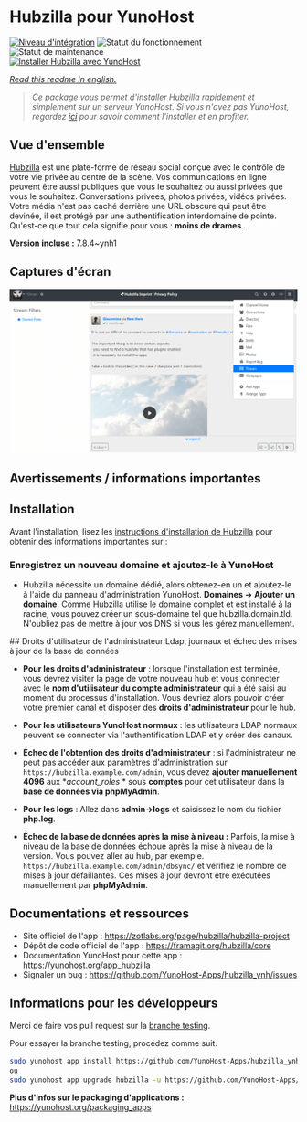 <!--
N.B.: This README was automatically generated by https://github.com/YunoHost/apps/tree/master/tools/README-generator
It shall NOT be edited by hand.
-->

# Hubzilla pour YunoHost

[![Niveau d'intégration](https://dash.yunohost.org/integration/hubzilla.svg)](https://dash.yunohost.org/appci/app/hubzilla) ![Statut du fonctionnement](https://ci-apps.yunohost.org/ci/badges/hubzilla.status.svg) ![Statut de maintenance](https://ci-apps.yunohost.org/ci/badges/hubzilla.maintain.svg)  
[![Installer Hubzilla avec YunoHost](https://install-app.yunohost.org/install-with-yunohost.svg)](https://install-app.yunohost.org/?app=hubzilla)

*[Read this readme in english.](./README.md)*

> *Ce package vous permet d'installer Hubzilla rapidement et simplement sur un serveur YunoHost.
Si vous n'avez pas YunoHost, regardez [ici](https://yunohost.org/#/install) pour savoir comment l'installer et en profiter.*

## Vue d'ensemble

[Hubzilla](https://hub.libranet.de/directory?f=&global=1&pubforums=1) est une plate-forme de réseau social conçue avec le contrôle de votre vie privée au centre de la scène. Vos communications en ligne peuvent être aussi publiques que vous le souhaitez ou aussi privées que vous le souhaitez. Conversations privées, photos privées, vidéos privées. Votre média n'est pas caché derrière une URL obscure qui peut être devinée, il est protégé par une authentification interdomaine de pointe. Qu'est-ce que tout cela signifie pour vous : **moins de drames**.


**Version incluse :** 7.8.4~ynh1

## Captures d'écran

![Capture d'écran de Hubzilla](./doc/screenshots/hubzilla-1.png)

## Avertissements / informations importantes

## Installation
Avant l'installation, lisez les [instructions d'installation de Hubzilla](https://framagit.org/hubzilla/core/blob/master/install/INSTALL.txt) pour obtenir des informations importantes sur :

### Enregistrez un nouveau domaine et ajoutez-le à YunoHost
- Hubzilla nécessite un domaine dédié, alors obtenez-en un et ajoutez-le à l'aide du panneau d'administration YunoHost. **Domaines -> Ajouter un domaine**. Comme Hubzilla utilise le domaine complet et est installé à la racine, vous pouvez créer un sous-domaine tel que hubzilla.domain.tld. N'oubliez pas de mettre à jour vos DNS si vous les gérez manuellement.

## Droits d'utilisateur de l'administrateur Ldap, journaux et échec des mises à jour de la base de données

- **Pour les droits d'administrateur** : lorsque l'installation est terminée, vous devrez visiter la page de votre nouveau hub et vous connecter avec le **nom d'utilisateur du compte administrateur** qui a été saisi au moment du processus d'installation. Vous devriez alors pouvoir créer votre premier canal et disposer des **droits d'administrateur** pour le hub.

- **Pour les utilisateurs YunoHost normaux** : les utilisateurs LDAP normaux peuvent se connecter via l'authentification LDAP et y créer des canaux.

- **Échec de l'obtention des droits d'administrateur** : si l'administrateur ne peut pas accéder aux paramètres d'administration sur `https://hubzilla.example.com/admin`, vous devez **ajouter manuellement 4096** aux **account_roles* * sous **comptes** pour cet utilisateur dans la **base de données via phpMyAdmin**.

- **Pour les logs** : Allez dans **admin->logs** et saisissez le nom du fichier **php.log**.

- **Échec de la base de données après la mise à niveau :** Parfois, la mise à niveau de la base de données échoue après la mise à niveau de la version. Vous pouvez aller au hub, par exemple. `https://hubzilla.example.com/admin/dbsync/` et vérifiez le nombre de mises à jour défaillantes. Ces mises à jour devront être exécutées manuellement par **phpMyAdmin**.

## Documentations et ressources

* Site officiel de l'app : <https://zotlabs.org/page/hubzilla/hubzilla-project>
* Dépôt de code officiel de l'app : <https://framagit.org/hubzilla/core>
* Documentation YunoHost pour cette app : <https://yunohost.org/app_hubzilla>
* Signaler un bug : <https://github.com/YunoHost-Apps/hubzilla_ynh/issues>

## Informations pour les développeurs

Merci de faire vos pull request sur la [branche testing](https://github.com/YunoHost-Apps/hubzilla_ynh/tree/testing).

Pour essayer la branche testing, procédez comme suit.

``` bash
sudo yunohost app install https://github.com/YunoHost-Apps/hubzilla_ynh/tree/testing --debug
ou
sudo yunohost app upgrade hubzilla -u https://github.com/YunoHost-Apps/hubzilla_ynh/tree/testing --debug
```

**Plus d'infos sur le packaging d'applications :** <https://yunohost.org/packaging_apps>
